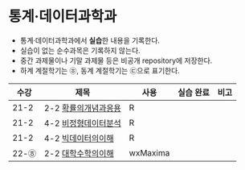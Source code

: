# 통계·데이터과학과
* 통계·데이터과학과에서 **실습**한 내용을 기록한다.
* 실습이 없는 순수과목은 기록하지 않는다.
* 중간 과제물이나 기말 과제물 등은 비공개 repository에 저장한다.
* 하계 계절학기는 ㉭, 동계 계절학기는 ㉢으로 표기한다.

|수강|제목|사용|실습 완료|비고|
|---|---|---|---|---|
|21-2|2-2 [확률의개념과응용](https://github.com/hwahyeon/KNOU_Statistics/tree/main/%ED%99%95%EB%A5%A0%EC%9D%98%EA%B0%9C%EB%85%90%EA%B3%BC%EC%9D%91%EC%9A%A9)|R|||
|21-2|4-2 [비정형데이터분석](https://github.com/hwahyeon/KNOU_Statistics/tree/main/%EB%B9%84%EC%A0%95%ED%98%95%EB%8D%B0%EC%9D%B4%ED%84%B0%EB%B6%84%EC%84%9D)|R|||
|21-2|4-2 [빅데이터의이해](https://github.com/hwahyeon/KNOU_Statistics/tree/main/%EB%B9%85%EB%8D%B0%EC%9D%B4%ED%84%B0%EC%9D%98%EC%9D%B4%ED%95%B4)|R|||
|22-㉭|2-2 [대학수학의이해](https://github.com/hwahyeon/KNOU_Statistics/tree/main/%EB%8C%80%ED%95%99%EC%88%98%ED%95%99%EC%9D%98%EC%9D%B4%ED%95%B4)|wxMaxima|||
